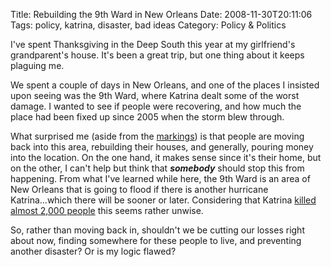 Title: Rebuilding the 9th Ward in New Orleans
Date: 2008-11-30T20:11:06
Tags: policy, katrina, disaster, bad ideas
Category: Policy & Politics

I've spent Thanksgiving in the Deep South this year at my girlfriend's 
grandparent's house. It's been a great trip, but one thing about it keeps 
plaguing me.

We spent a couple of days in New Orleans, and one of the places I insisted upon 
seeing was the 9th Ward, where Katrina dealt some of the worst damage. I wanted 
to see if people were recovering, and how much the place had been fixed up 
since 2005 when the storm blew through.

What surprised me (aside from the [markings][1]) is that people are moving 
back into this area, rebuilding their houses, and generally, pouring money into 
the location. On the one hand, it makes sense since it's their home, but on the 
other, I can't help but think that ***somebody*** should stop 
this from happening. From what I've learned while here, the 9th Ward is an area 
of New Orleans that is going to flood if there is another hurricane 
Katrina...which there will be sooner or later. Considering that Katrina 
<a href="http://en.wikipedia.org/wiki/Hurricane_Katrina">killed almost 2,000 
people</a> this seems rather unwise.

So, rather than moving back in, shouldn't we be cutting our losses right about 
now, finding somewhere for these people to live, and preventing another 
disaster? Or is my logic flawed?

[1]: http://www.flickr.com/photos/bisset_linda/3026355210/
